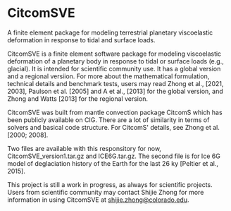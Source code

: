 # CitcomSVE
A finite element package for modeling terrestrial planetary viscoelastic deformation in response to tidal and surface loads.

CitcomSVE is a finite element software package for modeling viscoelastic deformation of a planetary body in response to tidal or surface loads (e.g., glacial). It is intended for scientific community use. It has a global version and a regional versiion. For more about the mathematical formulation, technical details and benchmark tests, users may read Zhong et al., [2021, 2003], Paulson et al. [2005] and A et al., [2013] for the global version, and Zhong and Watts [2013] for the regional version.

CitcomSVE was built from mantle convection package CitcomS which has been publicly available on CIG. There are a lot of similarity in terms of solvers and basical code structure. For CitcomS' details, see Zhong et al. [2000; 2008].

Two files are available with this responsitory for now, CitcomSVE_version1.tar.gz and ICE6G.tar.gz. The second file is for Ice 6G model of deglaciation history of the Earth for the last 26 ky [Peltier et al., 2015]. 

This project is still a work in progress, as always for scientific projects. Users from scientific community may contact Shijie Zhong for more information in using CitcomSVE at shijie.zhong@colorado.edu.
